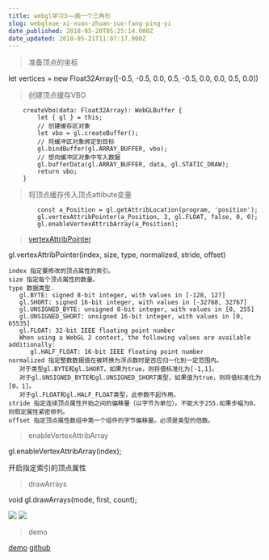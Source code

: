 ```yaml
---
title: webgl学习3——画一个三角形
slug: webglxue-xi-xuan-zhuan-suo-fang-ping-yi
date_published: 2018-05-20T05:25:14.000Z
date_updated: 2018-05-21T11:07:17.000Z
---
```


> 准备顶点的坐标

let vertices = new Float32Array([-0.5, -0.5, 0.0, 0.5, -0.5, 0.0, 0.0, 0.5, 0.0])

> 创建顶点缓存VBO

        createVbo(data: Float32Array): WebGLBuffer {
            let { gl } = this;
            // 创建缓存区对象
            let vbo = gl.createBuffer();
            // 将缓冲区对象绑定到目标
            gl.bindBuffer(gl.ARRAY_BUFFER, vbo);
            // 想向缓冲区对象中写入数据
            gl.bufferData(gl.ARRAY_BUFFER, data, gl.STATIC_DRAW);
            return vbo;
        }
    

> 将顶点缓存传入顶点attibute变量

            const a_Position = gl.getAttribLocation(program, 'position');
            gl.vertexAttribPointer(a_Position, 3, gl.FLOAT, false, 0, 0);
            gl.enableVertexAttribArray(a_Position);
    

> [vertexAttribPointer](https://developer.mozilla.org/en-US/docs/Web/API/WebGLRenderingContext/vertexAttribPointer)

gl.vertexAttribPointer(index, size, type, normalized, stride, offset)

    index 指定要修改的顶点属性的索引。
    size 指定每个顶点属性的数量。
    type 数据类型.
       gl.BYTE: signed 8-bit integer, with values in [-128, 127]
       gl.SHORT: signed 16-bit integer, with values in [-32768, 32767]
       gl.UNSIGNED_BYTE: unsigned 8-bit integer, with values in [0, 255]
       gl.UNSIGNED_SHORT: unsigned 16-bit integer, with values in [0, 65535]
       gl.FLOAT: 32-bit IEEE floating point number
       When using a WebGL 2 context, the following values are available additionally:
          gl.HALF_FLOAT: 16-bit IEEE floating point number
    normalized 指定整数数据值在被转换为浮点数时是否应归一化到一定范围内。
       对于类型gl.BYTE和gl.SHORT，如果为true，则将值标准化为[-1,1]。
       对于gl.UNSIGNED_BYTE和gl.UNSIGNED_SHORT类型，如果值为true，则将值标准化为[0，1]。
       对于gl.FLOAT和gl.HALF_FLOAT类型，此参数不起作用。
    stride 指定连续顶点属性开始之间的偏移量（以字节为单位）。不能大于255.如果步幅为0，则假定属性紧密排列。
    offset 指定顶点属性数组中第一个组件的字节偏移量。必须是类型的倍数。
    

> enableVertexAttribArray

gl.enableVertexAttribArray(index);

开启指定索引的顶点属性

> drawArrays

void gl.drawArrays(mode, first, count);

![](/images/2018/05/1.png)
![](/images/2018/05/2.png)

> demo

[demo](http://dadigua.oss-cn-shenzhen.aliyuncs.com/webgl-learn/demo2/deploy/index.html)
[github](https://github.com/laopo001/webgl-learn/tree/master/src/demo2)
